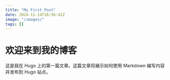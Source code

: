```yaml
---
title: "My First Post"
date: 2024-11-14T16:56:41Z
image: "/images/"
tags: []
---
```

# 欢迎来到我的博客

这是我在 Hugo 上的第一篇文章。这篇文章将展示如何使用 Markdown 编写内容并发布到 Hugo 站点。